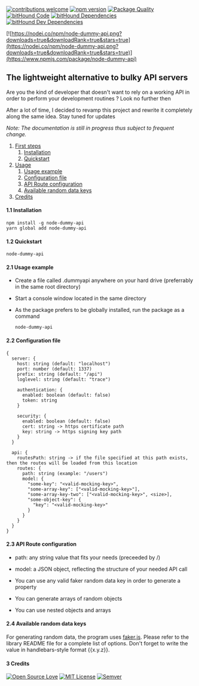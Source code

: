 [![contributions welcome](https://img.shields.io/badge/contributions-welcome-brightgreen.svg?style=flat)](https://github.com/agaman1792/node-dummy-api)
[![npm version](https://img.shields.io/badge/engine-node%20%3E%3D%208.11.2-brightgreen.svg)](https://nodejs.org/dist/v8.11.2/)
[![Package Quality](http://npm.packagequality.com/shield/node-dummy-api.svg)](http://packagequality.com/#?package=node-dummy-api)
[![bitHound Code](https://www.bithound.io/github/agaman1792/node-dummy-api/badges/code.svg)](https://www.bithound.io/github/agaman1792/node-dummy-api)
[![bitHound Dependencies](https://www.bithound.io/github/agaman1792/node-dummy-api/badges/dependencies.svg)](https://www.bithound.io/github/agaman1792/node-dummy-api/master/dependencies/npm)
[![bitHound Dev Dependencies](https://www.bithound.io/github/agaman1792/node-dummy-api/badges/devDependencies.svg)](https://www.bithound.io/github/agaman1792/node-dummy-api/master/dependencies/npm)

[![https://nodei.co/npm/node-dummy-api.png?downloads=true&downloadRank=true&stars=true](https://nodei.co/npm/node-dummy-api.png?downloads=true&downloadRank=true&stars=true)](https://www.npmjs.com/package/node-dummy-api)

## The lightweight alternative to bulky API servers

Are you the kind of developer that doesn't want to rely on a working API in order to perform your development routines ? Look no further then

After a lot of time, I decided to revamp this project and rewrite it completely along the same idea.
Stay tuned for updates

*Note: The documentation is still in progress thus subject to frequent change.*

1. [First steps]()
    1. [Installation](#installation)
    2. [Quickstart](#quickstart)
2. [Usage]()
    1. [Usage example](#usage-example)
    2. [Configuration file](#configuration-file)
    3. [API Route configuration](#api-route-configuration)
    4. [Available random data keys](#available-random-data-keys)
3. [Credits]()
<!-- 3. [Contributing]()
    1. [Prerequisites]()
    2. [Running the tests]()
    3. [Small guide]() -->


#### 1.1 Installation
<a name="installation"></a>

    npm install -g node-dummy-api
    yarn global add node-dummy-api

#### 1.2 Quickstart
<a name="quickstart"></a>

    node-dummy-api

#### 2.1 Usage example
<a name="usage-example"></a>

- Create a file called .dummyapi anywhere on your hard drive (preferrably in the same root directory)
- Start a console window located in the same directory
- As the package prefers to be globally installed, run the package as a command

      node-dummy-api

#### 2.2 Configuration file
<a name="configuration-file"></a>

    {
      server: {
        host: string (default: "localhost")
        port: number (default: 1337)
        prefix: string (default: "/api")
        loglevel: string (default: "trace")

        authentication: {
          enabled: boolean (default: false)
          token: string
        }

        security: {
          enabled: boolean (default: false)
          cert: string -> https certificate path
          key: string -> https signing key path
        }
      }

      api: {
        routesPath: string -> if the file specified at this path exists, then the routes will be loaded from this location
        routes: {
          path: string (example: "/users")
          model: {
            "some-key": "<valid-mocking-key>",
            "some-array-key": ["<valid-mocking-key>"],
            "some-array-key-two": ["<valid-mocking-key>", <size>],
            "some-object-key": {
              "key": "<valid-mocking-key>"
            }
          }
        }
      }
    }

#### 2.3 API Route configuration
<a name="api-route-configuration"></a>

- path: any string value that fits your needs (preceeded by /)
- model: a JSON object, reflecting the structure of your needed API call

- You can use any valid faker random data key in order to generate a property
- You can generate arrays of random objects
- You can use nested objects and arrays

#### 2.4 Available random data keys
<a name="available-random-data-keys"></a>

For generating random data, the program uses [faker.js](https://github.com/Marak/faker.js). Please refer to the library README file for a complete list of options. Don't forget to write the value in handlebars-style format {{x.y.z}}.

#### 3 Credits

[![Open Source Love](https://badges.frapsoft.com/os/v1/open-source.png?v=103)](https://github.com/ellerbrock/open-source-badges/)
[![MIT License](https://img.shields.io/apm/l/vim-mode.svg)](https://opensource.org/licenses/mit-license.php)
[![Semver](https://img.shields.io/SemVer/2.0.0.png)](http://semver.org/spec/v2.0.0.html)

<!-- * [What does it do ?](#section-one)
* [How do I install this ?](#section-two)
* [How would I use this and why ?](#section-three)
* [The configuration file](#section-four)
  * [A simple model](#a-simple-model)
  * [Configuration file explained](#config-file-explained)
  * [Possible random data keys](#random-data-docs)
* [Other important things](#section-five)
<a name="section-one"></a>What does it do ?
-----------------

  It exposes a RESTful webserver. The picture below will explain better.
  ![](http://s11.postimg.org/oa4uzqrr7/dummy_api.png)

**Now using words**

To begin with, this tool started with a deep desire not to depend on third-party apis (servers) in order to develop the front-end functionality (since in most of the cases, the back-end and front-end projects are separated). This includes possible issues like but not limited to:

* High load produced by the server causing the local development environment to be horribly slow.
* Increased development speed since you don't have to wait for eventual middleware issues to be fixed.
* Independent development, since you can write the application and the tests, all there's left to do at the end being the integration between the systems.
* It's lightweight
* It's open source :))

<a name="section-two"></a>How do I install this ?
-----------------------

  NPM: node-dummy-api (prefer global install)
  ```bash
    npm install -g node-dummy-api
  ```

<a name="section-three"></a>How would I use this and why ?
------------------------------

  Using this tool is the simplest thing you did in a long time.

**First step**
  * Create a _.dummyapi_ file in the root directory of your project
  * Or set an environment variable with the value a serialized JSON object containing your configuration

**Second step**
  * Shape the config file/config environment variable to best suit your development needs (endpoints, authorization).
  * The configuration file structure is documented a bit below
  * Open a terminal in the project root directory
  * Run the following command (as node-dummy-api prefers a global install):

  ```bash
    node-dummy-api
  ```

<a name="section-four"></a>The configuration file
----------------------

  This is the only thing that matters. The configuration file dictates the behavior of the system. The ultimate goal is that you can configure basically any test API environment you need with ease.

  * File type: JSON
  * File name: .dummyapi
  * (Alternative) Environment variable name: DUMMY_API_CONFIG

  _**Note: You don't have to specify all the keys in your configuration file. You can just define the options that you want to customize. If an option is not specified, its value is set as the default value. Default values can be found here: ./core/config-default.json**_

  **Configuration file explained**:
  <a name="config-file-explained"></a>

  ```js
  {
    // Server configuration
    "server": {
      "authorization": {
        "enabled": false, // Set to true in order to enable authorization
        "token": {
          "value": "1" // The token value (hard-coded into these settings). Reprezents the token that must be included in the Authorization header
        }
      },
      "general": {
        "port": 8080, // The port to serve the application on
        "prefix": "/api", // Api prefix (the part between port and endpoint <http://localhost:8080/api/users) -> /api is the prefix
        "loglevel": "trace"
      },
      "security": {
        "enabled": true,
        "cert": "",
        "key": ""
      }
    },
    // Api (endpoints configuration)
    "api": {
      // The routes array contains the endpoints that we wish to expose. Just add an object to this array, object containing a "path" key and a "model" key and you are good to go
      "routes": [
        {
          "path": "/address", // The path at which this endpoint will be found
          "model": { // The data model
            "address": "{{address.secondaryAddress}}",
            "city": "{{address.city}}",
            "country": "{{address.country}}"
          }
        }
      ]
    }
  }
  ```

  As you can see, models are configured by the object with the same name, contained inside a route.

  A model is just an object, with the key representing the name of the property and the value representing how you want the future value to be generated.

  **A simple model**
  <a name="a-simple-model"></a>

  ```js
  "model": {
      "foo": ["a", "b", "c"],
      "bar": "{{address.city}}"
  }
  ```
  The keys _foo_ and _bar_ in our case represent object properties that we want to find in our REST API.

  The value _["a", "b", "c"]_ instructs the program to choose a random value in the array and assign it to the object
  * *If the value is an array, choose a random value and use it as output*

  The value _"{{address.city}}"_ instructs the program to choose a random city and assign it to the object.
  * *If the value is a string, find the method that will produce the output*

<a name="random-data-docs"></a>
  For generating random data, the program uses [faker.js](https://github.com/Marak/faker.js), the possible values are (remember to write the argument in mustache-like format: _{{x.y.z}}_):

  * address
    * zipCode
    * city
    * cityPrefix
    * citySuffix
    * streetName
    * streetAddress
    * streetSuffix
    * streetPrefix
    * secondaryAddress
    * county
    * country
    * countryCode
    * state
    * stateAbbr
    * latitude
    * longitude
  * commerce
    * color
    * department
    * productName
    * price
    * productAdjective
    * productMaterial
    * product
  * company
    * suffixes
    * companyName
    * companySuffix
    * catchPhrase
    * bs
    * catchPhraseAdjective
    * catchPhraseDescriptor
    * catchPhraseNoun
    * bsAdjective
    * bsBuzz
    * bsNoun
  * date
    * past
    * future
    * between
    * recent
    * month
    * weekday
  * fake
  * finance
    * account
    * accountName
    * mask
    * amount
    * transactionType
    * currencyCode
    * currencyName
    * currencySymbol
  * hacker
    * abbreviation
    * adjective
    * noun
    * verb
    * ingverb
    * phrase
  * helpers
    * randomize
    * slugify
    * replaceSymbolWithNumber
    * replaceSymbols
    * shuffle
    * mustache
    * createCard
    * contextualCard
    * userCard
    * createTransaction
  * image
    * image
    * avatar
    * imageUrl
    * abstract
    * animals
    * business
    * cats
    * city
    * food
    * nightlife
    * fashion
    * people
    * nature
    * sports
    * technics
    * transport
  * internet
    * avatar
    * email
    * userName
    * protocol
    * url
    * domainName
    * domainSuffix
    * domainWord
    * ip
    * userAgent
    * color
    * mac
    * password
  * lorem
    * words
    * sentence
    * sentences
    * paragraph
    * paragraphs
  * name
    * firstName
    * lastName
    * findName
    * jobTitle
    * prefix
    * suffix
    * title
    * jobDescriptor
    * jobArea
    * jobType
  * phone
    * phoneNumber
    * phoneNumberFormat
    * phoneFormats
  * random
    * number
    * arrayElement
    * objectElement
    * uuid
    * boolean


<a name="section-five"></a>Other important things
------------

Work in progress... -->

